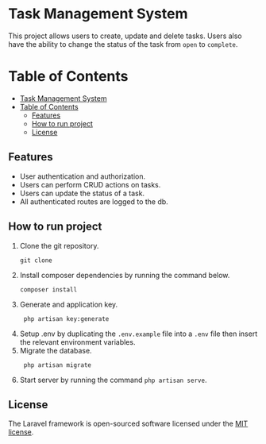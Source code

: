 # Task Management System
This project allows users to create, update and delete tasks. Users also have the ability to change the status of the task from `open` to `complete`.

# Table of Contents
- [Task Management System](#task-management-system)
- [Table of Contents](#table-of-contents)
  - [Features](#features)
  - [How to run project](#how-to-run-project)
  - [License](#license)

## Features
- User authentication and authorization.
- Users can perform CRUD actions on tasks.
- Users can update the status of a task.
- All authenticated routes are logged to the db.

## How to run project
1. Clone the git repository.
   ```
   git clone
   ```
2. Install composer dependencies by running the command below.
   ```
   composer install
   ```
3. Generate and application key.
   ```
    php artisan key:generate
   ```
4. Setup .env by duplicating the `.env.example` file into a `.env` file then insert the relevant environment variables.
5. Migrate the database.
   ```
    php artisan migrate
   ```
6. Start server by running the command `php artisan serve`.

## License

The Laravel framework is open-sourced software licensed under the [MIT license](https://opensource.org/licenses/MIT).
